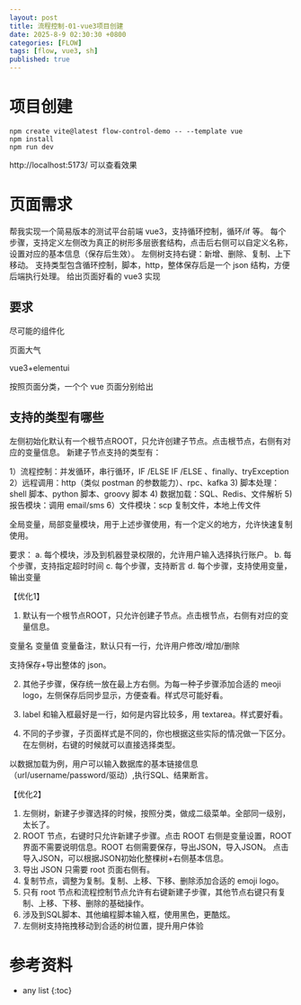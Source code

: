 ```yaml
---
layout: post
title: 流程控制-01-vue3项目创建
date: 2025-8-9 02:30:30 +0800
categories: [FLOW]
tags: [flow, vue3, sh]
published: true
---
```



# 项目创建

```
npm create vite@latest flow-control-demo -- --template vue
npm install
npm run dev
```

http://localhost:5173/ 可以查看效果


# 页面需求

帮我实现一个简易版本的测试平台前端 vue3，支持循环控制，循环/if 等。
每个步骤，支持定义左侧改为真正的树形多层嵌套结构，点击后右侧可以自定义名称，设置对应的基本信息（保存后生效）。
左侧树支持右键：新增、删除、复制、上下移动。
支持类型包含循环控制，脚本，http，整体保存后是一个 json 结构，方便后端执行处理。
给出页面好看的 vue3 实现



## 要求

尽可能的组件化

页面大气

vue3+elementui

按照页面分类，一个个 vue 页面分别给出

## 支持的类型有哪些

左侧初始化默认有一个根节点ROOT，只允许创建子节点。点击根节点，右侧有对应的变量信息。
新建子节点支持的类型有：

1）流程控制：并发循环，串行循环，IF /ELSE IF /ELSE 、finally、tryException
2）远程调用：http（类似 postman 的参数能力）、rpc、kafka
3) 脚本处理：shell 脚本、python 脚本、groovy 脚本 
4) 数据加载：SQL、Redis、文件解析
5) 报告模块：调用 email/sms 
6）文件模块：scp 复制文件，本地上传文件

全局变量，局部变量模块，用于上述步骤使用，有一个定义的地方，允许快速复制使用。

要求：
a. 每个模块，涉及到机器登录权限的，允许用户输入选择执行账户。
b. 每个步骤，支持指定超时时间
c. 每个步骤，支持断言
d. 每个步骤，支持使用变量，输出变量

【优化1】

1. 默认有一个根节点ROOT，只允许创建子节点。点击根节点，右侧有对应的变量信息。

变量名 变量值 变量备注，默认只有一行，允许用户修改/增加/删除

支持保存+导出整体的 json。

2. 其他子步骤，保存统一放在最上方右侧。为每一种子步骤添加合适的 meoji logo，左侧保存后同步显示，方便查看。样式尽可能好看。

3. label 和输入框最好是一行，如何是内容比较多，用 textarea。样式要好看。

4. 不同的子步骤，子页面样式是不同的，你也根据这些实际的情况做一下区分。在左侧树，右键的时候就可以直接选择类型。

以数据加载为例，用户可以输入数据库的基本链接信息（url/username/password/驱动）,执行SQL、结果断言。

【优化2】
1. 左侧树，新建子步骤选择的时候，按照分类，做成二级菜单。全部同一级别，太长了。
2. ROOT 节点，右键时只允许新建子步骤。点击 ROOT 右侧是变量设置，ROOT 界面不需要说明信息。ROOT 右侧需要保存，导出JSON，导入JSON。
点击导入JSON，可以根据JSON初始化整棵树+右侧基本信息。
3. 导出 JSON 只需要 root 页面右侧有。
4. 复制节点，调整为复制。复制、上移、下移、删除添加合适的 emoji logo。
5. 只有 root 节点和流程控制节点允许有右键新建子步骤，其他节点右键只有复制、上移、下移、删除的基础操作。
6. 涉及到SQL脚本、其他编程脚本输入框，使用黑色，更酷炫。
7. 左侧树支持拖拽移动到合适的树位置，提升用户体验

















# 参考资料

* any list
{:toc}